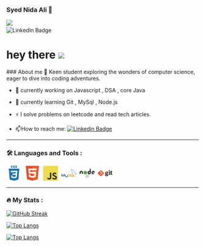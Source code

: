### Syed Nida Ali 👋
<img src="https://github.com/syednida01/syednida01/assets/91251793/5208a9fb-4113-4d92-b4fe-ed6ef8596f4f"/>
<div>
  <img src="https://img.shields.io/badge/LinkedIn-blue?style=for-the-badge&logo=linkedin&logoColor=white" alt="LinkedIn Badge"/>
  <img src="https://komarev.com/ghpvc/?username=syednida01&style=flat-square&color=blue" alt=""/>
</div>
<h1>
  hey there
  <img src="https://media.giphy.com/media/hvRJCLFzcasrR4ia7z/giphy.gif" width="30px"/>
</h1>
### About me 🙂
Keen student exploring the wonders of computer science, eager to dive into coding adventures.

- 🔭 currently working on Javascript , DSA , core Java
  
- 🌱 currently learning Git , MySql , Node.js

- :zap: I solve problems on leetcode and read tech articles.

- :mailbox:How to reach me: [![Linkedin Badge](https://img.shields.io/badge/-kakbar-blue?style=flat&logo=Linkedin&logoColor=white)]([your-linkedin-url](https://www.linkedin.com/in/syed-nida-ali-6225a820b/))
------------------------------------------------------------------------------------------------------------------------------------------
### :hammer_and_wrench: Languages and Tools :
<div>
  <img src="https://github.com/devicons/devicon/blob/master/icons/css3/css3-plain-wordmark.svg"  title="CSS3" alt="CSS" width="40" height="40"/>&nbsp;
  <img src="https://github.com/devicons/devicon/blob/master/icons/html5/html5-original.svg" title="HTML5" alt="HTML" width="40" height="40"/>&nbsp;
  <img src="https://github.com/devicons/devicon/blob/master/icons/javascript/javascript-original.svg" title="JavaScript" alt="JavaScript" width="40" height="40"/>&nbsp;
  <img src="https://github.com/devicons/devicon/blob/master/icons/mysql/mysql-original-wordmark.svg" title="MySQL"  alt="MySQL" width="40" height="40"/>&nbsp;
  <img src="https://github.com/devicons/devicon/blob/master/icons/nodejs/nodejs-original-wordmark.svg" title="NodeJS" alt="NodeJS" width="40" height="40"/>&nbsp;
  <img src="https://github.com/devicons/devicon/blob/master/icons/git/git-original-wordmark.svg" title="Git" **alt="Git" width="40" height="40"/>
</div>

---------------------------------------------------------------------------------------------------------------------------------------------
### :fire: My Stats :
[![GitHub Streak](http://github-readme-streak-stats.herokuapp.com?user=syednida01&theme=dark&background=000000)](https://git.io/streak-stats)

[![Top Langs](https://github-readme-stats.vercel.app/api/top-langs/?username=syednida01&theme=dark)](https://github.com/anuraghazra/github-readme-stats)

[![Top Langs](https://github-readme-stats.vercel.app/api/top-langs/?username=syednida01&layout=compact&theme=vision-friendly-dark)](https://github.com/anuraghazra/github-readme-stats)

